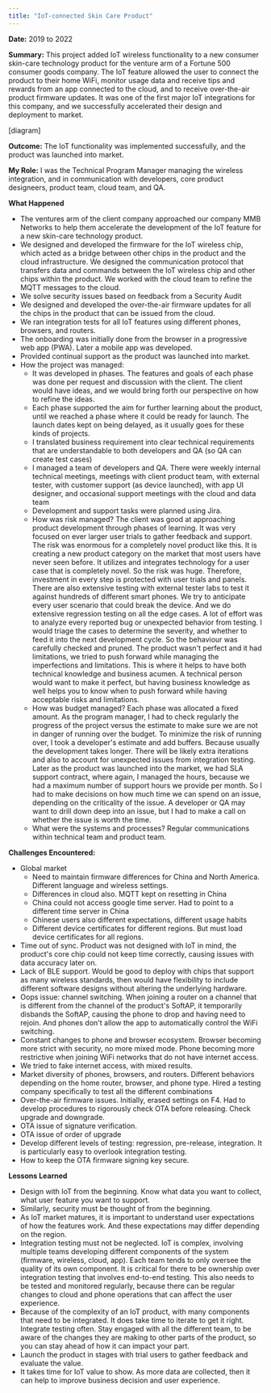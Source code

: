 ```yaml
---
title: "IoT-connected Skin Care Product"
---
```


**Date:** 2019 to 2022

**Summary:** This project added IoT wireless functionality to a new consumer skin-care technology product for the venture arm of a Fortune 500 consumer goods company. The IoT feature allowed the user to connect the product to their home WiFi, monitor usage data and receive tips and rewards from an app connected to the cloud, and to receive over-the-air product firmware updates. It was one of the first major IoT integrations for this company, and we successfully accelerated their design and deployment to market.

[diagram]

**Outcome:** The IoT functionality was implemented successfully, and the product was launched into market. 

**My Role:** I was the Technical Program Manager managing the wireless integration, and in communication with developers, core product designeers, product team, cloud team, and QA.

**What Happened**

- The ventures arm of the client company approached our company MMB Networks to help them accelerate the development of the IoT feature for a new skin-care technology product. 
- We designed and developed the firmware for the IoT wireless chip, which acted as a bridge between other chips in the product and the cloud infrastructure. We designed the communication protocol that transfers data and commands between the IoT wireless chip and other chips within the product. We worked with the cloud team to refine the MQTT messages to the cloud. 
- We solve security issues based on feedback from a Security Audit
- We designed and developed the over-the-air firmware updates for all the chips in the product that can be issued from the cloud.
- We ran integration tests for all IoT features using different phones, browsers, and routers.
- The onboarding was initially done from the browser in a progressive web app (PWA). Later a mobile app was developed.
- Provided continual support as the product was launched into market.
- How the project was managed:
  - It was developed in phases. The features and goals of each phase was done per request and discussion with the client. The client would have ideas, and we would bring forth our perspective on how to refine the ideas. 
  - Each phase supported the aim for further learning about the product, until we reached a phase where it could be ready for launch. The launch dates kept on being delayed, as it usually goes for these kinds of projects. 
  - I translated business requirement into clear technical requirements that are understandable to both developers and QA (so QA can create test cases)
  - I managed a team of developers and QA. There were weekly internal technical meetings, meetings with client product team, with external tester, with customer support (as device launched), with app UI designer, and occasional support meetings with the cloud and data team
  - Development and support tasks were planned using Jira. 
  - How was risk managed? The client was good at approaching product development through phases of learning. It was very focused on ever larger user trials to gather feedback and support. The risk was enormous for a completely novel product like this. It is creating a new product category on the market that most users have never seen before. It utilizes and integrates technology for a user case that is completely novel. So the risk was huge. Therefore, investment in every step is protected with user trials and panels. There are also extensive testing with external tester labs to test it against hundreds of different smart phones. We try to anticipate every user scenario that could break the device. And we do extensive regression testing on all the edge cases. A lot of effort was to analyze every reported bug or unexpected behavior from testing. I would triage the cases to determine the severity, and whether to feed it into the next development cycle. So the behaviour was carefully checked and pruned. The product wasn't perfect and it had limitations, we tried to push forward while managing the imperfections and limitations. This is where it helps to have both technical knowledge and business acumen. A technical person would want to make it perfect, but having business knowledge as well helps you to know when to push forward while having acceptable risks and limitations. 
  - How was budget managed? Each phase was allocated a fixed amount. As the program manager, I had to check regularly the progress of the project versus the estimate to make sure we are not in danger of running over the budget. To minimize the risk of running over, I took a developer's estimate and add buffers. Because usually the development takes longer. There will be likely extra iterations and also to account for unexpected issues from integration testing. Later as the product was launched into the market, we had SLA support contract, where again, I managed the hours, because we had a maximum number of support hours we provide per month. So I had to make decisions on how much time we can spend on an issue, depending on the criticality of the issue. A developer or QA may want to drill down deep into an issue, but I had to make a call on whether the issue is worth the time. 
  - What were the systems and processes? Regular communications within technical team and product team. 

**Challenges Encountered:**

- Global market
  - Need to maintain firmware differences for China and North America. Different language and wireless settings.
  - Differences in cloud also. MQTT kept on resetting in China
  - China could not access google time server. Had to point to a different time server in China
  - Chinese users also different expectations, different usage habits
  - Different device certificates for different regions. But must load device certificates for all regions. 
- Time out of sync. Product was not designed with IoT in mind, the product's core chip could not keep time correctly, causing issues with data accuracy later on. 
- Lack of BLE support. Would be good to deploy with chips that support as many wireless standards, then would have flexibility to include different software designs without altering the underlying hardware. 
- Oops issue: channel switching. When joining a router on a channel that is different from the channel of the product's SoftAP, it temporarily disbands the SoftAP, causing the phone to drop and having need to rejoin. And phones don't allow the app to automatically control the WiFi switching. 
- Constant changes to phone and browser ecosystem. Browser becoming more strict with security, no more mixed mode. Phone becoming more restrictive when joining WiFi networks that do not have internet access. 
- We tried to fake internet access, with mixed results.
- Market diversity of phones, browsers, and routers. Different behaviors depending on the home router, browser, and phone type. Hired a testing company specifically to test all the different combinations
- Over-the-air firmware issues. Initially, erased settings on F4. Had to develop procedures to rigorously check OTA before releasing. Check upgrade and downgrade.
- OTA issue of signature verification. 
- OTA issue of order of upgrade
- Develop different levels of testing: regression, pre-release, integration. It is particularly easy to overlook integration testing. 
- How to keep the OTA firmware signing key secure. 

**Lessons Learned**

- Design with IoT from the beginning. Know what data you want to collect, what user feature you want to support. 
- Similarly, security must be thought of from the beginning. 
- As IoT market matures, it is important to understand user expectations of how the features work. And these expectations may differ depending on the region. 
- Integration testing must not be neglected. IoT is complex, involving multiple teams developing different components of the system (firmware, wireless, cloud, app). Each team tends to only oversee the quality of its own component. It is critical for there to be ownership over integration testing that involves end-to-end testing. This also needs to be tested and monitored regularly, because there can be regular changes to cloud and phone operations that can affect the user experience. 
- Because of the complexity of an IoT product, with many components that need to be integrated. It does take time to iterate to get it right. Integrate testing often. Stay engaged with all the different team, to be aware of the changes they are making to other parts of the product, so you can stay ahead of how it can impact your part. 
- Launch the product in stages with trial users to gather feedback and evaluate the value.
- It takes time for IoT value to show. As more data are collected, then it can help to improve business decision and user experience. 
